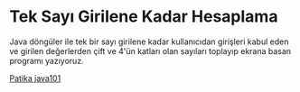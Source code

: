 # Tek Sayı Girilene Kadar Hesaplama

Java döngüler ile tek bir sayı girilene kadar kullanıcıdan girişleri kabul eden ve girilen değerlerden çift ve 4'ün katları olan sayıları toplayıp ekrana basan programı yazıyoruz.

[Patika java101](https://app.patika.dev/courses/java101)